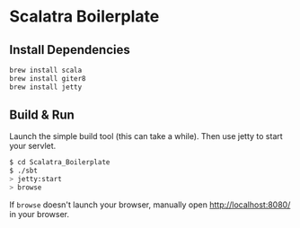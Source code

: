 # Scalatra Boilerplate #

## Install Dependencies ##

```sh
brew install scala
brew install giter8
brew install jetty
```

## Build & Run ##

Launch the simple build tool (this can take a while). Then use jetty to start your servlet.

```sh
$ cd Scalatra_Boilerplate
$ ./sbt
> jetty:start
> browse
```

If `browse` doesn't launch your browser, manually open [http://localhost:8080/](http://localhost:8080/) in your browser.

